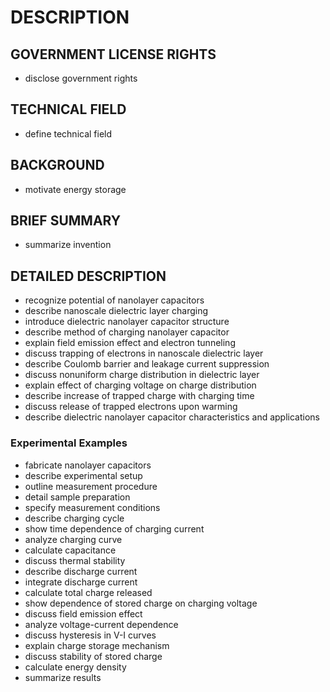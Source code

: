 # DESCRIPTION

## GOVERNMENT LICENSE RIGHTS

- disclose government rights

## TECHNICAL FIELD

- define technical field

## BACKGROUND

- motivate energy storage

## BRIEF SUMMARY

- summarize invention

## DETAILED DESCRIPTION

- recognize potential of nanolayer capacitors
- describe nanoscale dielectric layer charging
- introduce dielectric nanolayer capacitor structure
- describe method of charging nanolayer capacitor
- explain field emission effect and electron tunneling
- discuss trapping of electrons in nanoscale dielectric layer
- describe Coulomb barrier and leakage current suppression
- discuss nonuniform charge distribution in dielectric layer
- explain effect of charging voltage on charge distribution
- describe increase of trapped charge with charging time
- discuss release of trapped electrons upon warming
- describe dielectric nanolayer capacitor characteristics and applications

### Experimental Examples

- fabricate nanolayer capacitors
- describe experimental setup
- outline measurement procedure
- detail sample preparation
- specify measurement conditions
- describe charging cycle
- show time dependence of charging current
- analyze charging curve
- calculate capacitance
- discuss thermal stability
- describe discharge current
- integrate discharge current
- calculate total charge released
- show dependence of stored charge on charging voltage
- discuss field emission effect
- analyze voltage-current dependence
- discuss hysteresis in V-I curves
- explain charge storage mechanism
- discuss stability of stored charge
- calculate energy density
- summarize results

